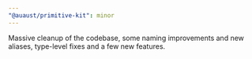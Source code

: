 ```yaml
---
"@auaust/primitive-kit": minor
---
```


Massive cleanup of the codebase, some naming improvements and new aliases, type-level fixes and a few new features.
